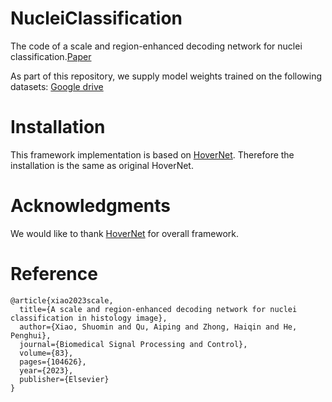 # NucleiClassification
The code of a  scale and region-enhanced decoding network for nuclei classification.[Paper](https://www.sciencedirect.com/science/article/abs/pii/S1746809423000599?via%3Dihub)


As part of this repository, we supply model weights trained on the following datasets: [Google drive](https://drive.google.com/drive/folders/1J_MLYH3cW2119ZVxGcXoCq_TOEsJuge0?usp=share_link)


Installation
======
This framework implementation is based on [HoverNet](https://github.com/vqdang/hover_net). Therefore the installation is the same as original HoverNet.

Acknowledgments
======
We would like to thank [HoverNet](https://github.com/vqdang/hover_net) for overall framework.

Reference
======
    @article{xiao2023scale,
      title={A scale and region-enhanced decoding network for nuclei classification in histology image},
      author={Xiao, Shuomin and Qu, Aiping and Zhong, Haiqin and He, Penghui},
      journal={Biomedical Signal Processing and Control},
      volume={83},
      pages={104626},
      year={2023},
      publisher={Elsevier}
    }

